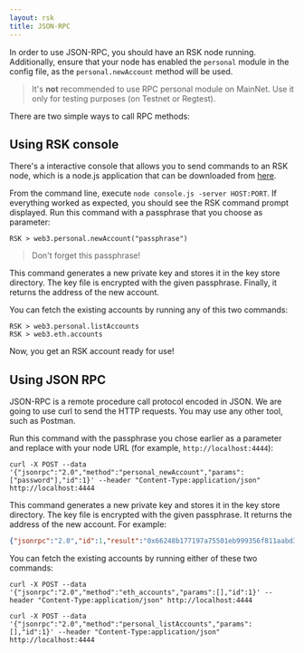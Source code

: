 ```yaml
---
layout: rsk
title: JSON-RPC
---
```


In order to use JSON-RPC, you should have an RSK node running. Additionally, ensure that your node has enabled the `personal` module in the config file, as the `personal.newAccount` method will be used.

> It's **not** recommended to use RPC personal module on MainNet. Use it only for testing purposes (on Testnet or Regtest).

There are two simple ways to call RPC methods:

## Using RSK console

There's a interactive console that allows you to send commands to an RSK node, which is a node.js application that can be downloaded from <a href="https://github.com/rsksmart/utilities/tree/master/console" target="_blank">here</a>.

From the command line, execute `node console.js -server HOST:PORT`. If everything worked as expected, you should see the RSK command prompt displayed. Run this command with a passphrase that you choose as parameter:

```shell
RSK > web3.personal.newAccount("passphrase")
```

> Don't forget this passphrase!

This command generates a new private key and stores it in the key store directory. The key file is encrypted with the given passphrase. Finally, it returns the address of the new account.

You can fetch the existing accounts by running any of this two commands:

```shell
RSK > web3.personal.listAccounts
RSK > web3.eth.accounts
```

Now, you get an RSK account ready for use!

## Using JSON RPC

JSON-RPC is a remote procedure call protocol encoded in JSON. We are going to use curl to send the HTTP requests. You may use any other tool, such as Postman.

Run this command with the passphrase you chose earlier as a parameter and replace with your node URL (for example, `http://localhost:4444`):

```shell
curl -X POST --data '{"jsonrpc":"2.0","method":"personal_newAccount","params":["password"],"id":1}' --header "Content-Type:application/json" http://localhost:4444
```

This command generates a new private key and stores it in the key store directory. The key file is encrypted with the given passphrase. It returns the address of the new account. For example:

```json
{"jsonrpc":"2.0","id":1,"result":"0x66248b177197a75501eb999356f811aabd37f38f"}
```

You can fetch the existing accounts by running either of these two commands:

```shell
curl -X POST --data '{"jsonrpc":"2.0","method":"eth_accounts","params":[],"id":1}' --header "Content-Type:application/json" http://localhost:4444
```

```shell
curl -X POST --data '{"jsonrpc":"2.0","method":"personal_listAccounts","params":[],"id":1}' --header "Content-Type:application/json" http://localhost:4444
```

